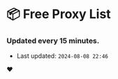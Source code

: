 # :package: Free Proxy List
### Updated every 15 minutes.

- Last updated: `2024-08-08 22:46`

:heart:
